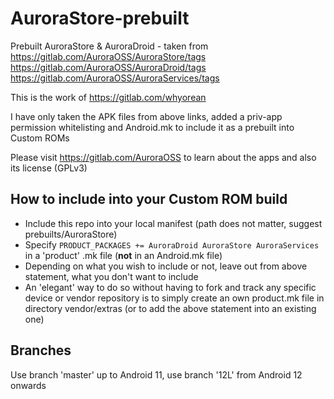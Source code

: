 # AuroraStore-prebuilt

Prebuilt AuroraStore & AuroraDroid - taken from 
    https://gitlab.com/AuroraOSS/AuroraStore/tags
    https://gitlab.com/AuroraOSS/AuroraDroid/tags
    https://gitlab.com/AuroraOSS/AuroraServices/tags

This is the work of https://gitlab.com/whyorean

I have only taken the APK files from above links, added a priv-app permission whitelisting and Android.mk to 
include it as a prebuilt into Custom ROMs

Please visit https://gitlab.com/AuroraOSS to learn about the apps and also its license (GPLv3)

## How to include into your Custom ROM build
- Include this repo into your local manifest (path does not matter, suggest prebuilts/AuroraStore)
- Specify `PRODUCT_PACKAGES += AuroraDroid AuroraStore AuroraServices` in a 'product' .mk file (**not** in an Android.mk file)
- Depending on what you wish to include or not, leave out from above statement, what you don't want to include
- An 'elegant' way to do so without having to fork and track any specific device or vendor repository is to simply create an own product.mk file in directory vendor/extras (or to add the above statement into an existing one)

## Branches
Use branch 'master' up to Android 11, use branch '12L' from Android 12 onwards
